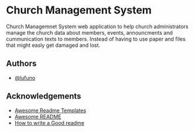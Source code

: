 
# Church Management System

Church Managemnet System web application to help church administrators manage the church data about members, events, announcments and cummunication texts to members. Instead of having to use paper and files  that might easly get damaged and lost.

## Authors

- [@lufuno](https://github.com/LufunoMathoho/Lufuno)


## Acknowledgements

 - [Awesome Readme Templates](https://awesomeopensource.com/project/elangosundar/awesome-README-templates)
 - [Awesome README](https://github.com/matiassingers/awesome-readme)
 - [How to write a Good readme](https://bulldogjob.com/news/449-how-to-write-a-good-readme-for-your-github-project)


